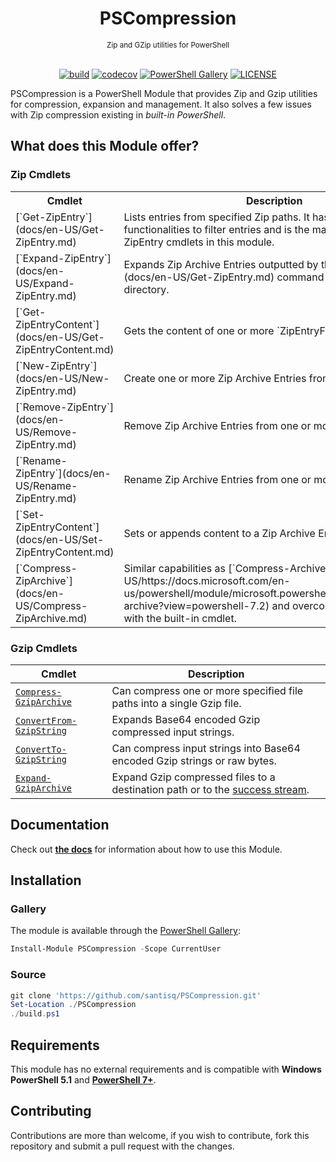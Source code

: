 <h1 align="center">PSCompression</h1>
<div align="center">
<sub>Zip and GZip utilities for PowerShell</sub>
<br/><br/>

[![build](https://github.com/santisq/PSCompression/actions/workflows/ci.yml/badge.svg)](https://github.com/santisq/PSCompression/actions/workflows/ci.yml)
[![codecov](https://codecov.io/gh/santisq/PSCompression/branch/main/graph/badge.svg)](https://codecov.io/gh/santisq/PSCompression)
[![PowerShell Gallery](https://img.shields.io/powershellgallery/dt/PSCompression?color=%23008FC7
)](https://www.powershellgallery.com/packages/PSCompression)
[![LICENSE](https://img.shields.io/github/license/santisq/PSCompression)](https://github.com/santisq/PSCompression/blob/main/LICENSE)

</div>

PSCompression is a PowerShell Module that provides Zip and Gzip utilities for compression, expansion and management. It also solves a few issues with Zip compression existing in _built-in PowerShell_.

## What does this Module offer?

### Zip Cmdlets

<div class="zipcmdlets">
  <table>
    <tr>
      <th>Cmdlet</th>
      <th>Description</th>
    </tr>
    <tr>
      <td>[`Get-ZipEntry`](docs/en-US/Get-ZipEntry.md)</td>
      <td>Lists entries from specified Zip paths. It has built-in
        functionalities to filter entries and is the main entry point for the ZipEntry cmdlets in this module.</td>
    </tr>
    <tr>
      <td>[`Expand-ZipEntry`](docs/en-US/Expand-ZipEntry.md)</td>
      <td>Expands Zip Archive Entries outputted by the [`Get-ZipEntry`](docs/en-US/Get-ZipEntry.md) command to a
        destination directory.</td>
    </tr>
    <tr>
      <td>[`Get-ZipEntryContent`](docs/en-US/Get-ZipEntryContent.md)</td>
      <td>Gets the content of one or more `ZipEntryFile` instances.</td>
    </tr>
    <tr>
      <td>[`New-ZipEntry`](docs/en-US/New-ZipEntry.md)</td>
      <td>Create one or more Zip Archive Entries from specified paths.</td>
    </tr>
    <tr>
      <td>[`Remove-ZipEntry`](docs/en-US/Remove-ZipEntry.md)</td>
      <td>Remove Zip Archive Entries from one or more Zip Archives.</td>
    </tr>
    <tr>
      <td>[`Rename-ZipEntry`](docs/en-US/Rename-ZipEntry.md)</td>
      <td>Rename Zip Archive Entries from one or more Zip Archives.</td>
    </tr>
    <tr>
      <td>[`Set-ZipEntryContent`](docs/en-US/Set-ZipEntryContent.md)</td>
      <td>Sets or appends content to a Zip Archive Entry.</td>
    </tr>
    <tr>
      <td>[`Compress-ZipArchive`](docs/en-US/Compress-ZipArchive.md)</td>
      <td>Similar capabilities as
        [`Compress-Archive`](docs/en-US/https://docs.microsoft.com/en-us/powershell/module/microsoft.powershell.archive/compress-archive?view=powershell-7.2)
        and overcomes a few issues with the built-in cmdlet.</td>
    </tr>
  </table>
</div>

### Gzip Cmdlets

| Cmdlet | Description |
| --- | --- |
| [`Compress-GzipArchive`](docs/en-US/Compress-GzipArchive.md) | Can compress one or more specified file paths into a single Gzip file. |
| [`ConvertFrom-GzipString`](docs/en-US/ConvertFrom-GzipString.md) | Expands Base64 encoded Gzip compressed input strings. |
| [`ConvertTo-GzipString`](docs/en-US/ConvertTo-GzipString.md) | Can compress input strings into Base64 encoded Gzip strings or raw bytes. |
| [`Expand-GzipArchive`](docs/en-US/Expand-GzipArchive.md) | Expand Gzip compressed files to a destination path or to the [success stream](https://learn.microsoft.com/en-us/powershell/module/microsoft.powershell.core/about/about_output_streams?view=powershell-7.3#success-stream). |

## Documentation

Check out [__the docs__](docs/en-US/PSCompression.md) for information about how to use this Module.

## Installation

### Gallery

The module is available through the [PowerShell Gallery](https://www.powershellgallery.com/):

```powershell
Install-Module PSCompression -Scope CurrentUser
```

### Source

```powershell
git clone 'https://github.com/santisq/PSCompression.git'
Set-Location ./PSCompression
./build.ps1
```

## Requirements

This module has no external requirements and is compatible with __Windows PowerShell 5.1__ and [__PowerShell 7+__](https://github.com/PowerShell/PowerShell).

## Contributing

Contributions are more than welcome, if you wish to contribute, fork this repository and submit a pull request with the changes.
